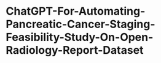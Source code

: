 # ChatGPT-For-Automating-Pancreatic-Cancer-Staging-Feasibility-Study-On-Open-Radiology-Report-Dataset